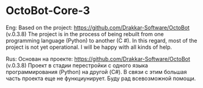 # OctoBot-Core-3

Eng: 
Based on the project: https://github.com/Drakkar-Software/OctoBot (v.0.3.8)
The project is in the process of being rebuilt from one programming language (Python) to another (C #). In this regard, most of the project is not yet operational.
I will be happy with all kinds of help.

Rus:
Основан на проекте: https://github.com/Drakkar-Software/OctoBot (v.0.3.8)
Проект в стадии перестройки с одного языка программирования (Python) на другой (C#). В связи с этим большая часть проекта еще не функциунирует.
Буду рад всевозможной помощи.
